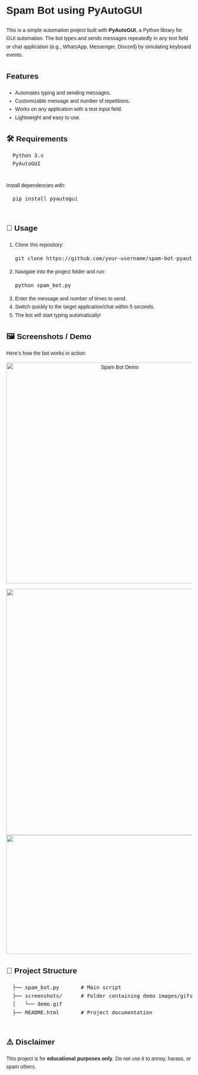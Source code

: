 <!DOCTYPE html>
<html lang="en">
<head>
  <meta charset="UTF-8">
</head>
<body style="font-family: Arial, sans-serif; line-height: 1.6; margin: 20px;">

  <h1>Spam Bot using PyAutoGUI</h1>

  <p>
    This is a simple automation project built with <strong>PyAutoGUI</strong>, a Python library for GUI automation.  
    The bot types and sends messages repeatedly in any text field or chat application (e.g., WhatsApp, Messenger, Discord) by simulating keyboard events.
  </p>

  <h2>Features</h2>
  <ul>
    <li>Automates typing and sending messages.</li>
    <li>Customizable message and number of repetitions.</li>
    <li>Works on any application with a text input field.</li>
    <li>Lightweight and easy to use.</li>
  </ul>

  <h2>🛠 Requirements</h2>
  <pre>
  Python 3.x
  PyAutoGUI
  </pre>
  <p>Install dependencies with:</p>
  <pre>
  pip install pyautogui
  </pre>

  <h2>🚀 Usage</h2>
  <ol>
    <li>Clone this repository:
      <pre>git clone https://github.com/your-username/spam-bot-pyautogui.git</pre>
    </li>
    <li>Navigate into the project folder and run:
      <pre>python spam_bot.py</pre>
    </li>
    <li>Enter the message and number of times to send.</li>
    <li>Switch quickly to the target application/chat within 5 seconds.</li>
    <li>The bot will start typing automatically!</li>
  </ol>

  <h2>🖼 Screenshots / Demo</h2>
  <p>Here’s how the bot works in action:</p>
  <p align="center">
    <!-- Replace with your actual screenshot or gif link -->
    <img src="screenshots/demo.gif" alt="Spam Bot Demo" width="600">
  </p>
  <p align="center">
   <img width="1493" height="668" alt="image" src="https://github.com/user-attachments/assets/e7bee558-d87d-40da-a933-4ad79e717f7b" />
   <img width="1578" height="322" alt="image" src="https://github.com/user-attachments/assets/be4ad555-320a-45b4-be0c-cbc92bd13300" />
  </p>

  <h2>📂 Project Structure</h2>
  <pre>
  ├── spam_bot.py       # Main script
  ├── screenshots/      # Folder containing demo images/gifs
  │   └── demo.gif
  ├── README.html       # Project documentation
  </pre>

  <h2>⚠️ Disclaimer</h2>
  <p>
    This project is for <strong>educational purposes only</strong>.  
    Do not use it to annoy, harass, or spam others.
  </p>

</body>
</html>
